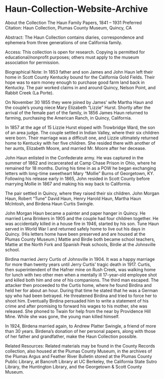 # Haun-Collection-Website-Archive

About the Collection
The Haun Family Papers, 1841 – 1931
Preferred Citation:
Haun Collection, Plumas County Museum, Quincy, CA

Abstract:
The Haun Collection contains diaries, correspondence and ephemera from three generations of one California family.

Access:
This collection is open for research. Copying is permitted for educational/nonprofit purposes; others must apply to the museum association for permission.

Biographical Note:
In 1853 father and son James and John Haun left their home in Scott County Kentucky bound for the California Gold Fields. Their hope was to earn money enough to purchase good farm land back in Kentucky. The pair worked claims in and around Quincy, Nelson Point, and Rabbit Creek (La Porte).

On November 30 1855 they were joined by James’ wife Martha Haun and the couple’s young niece Mary Elizabeth “Lizzie” Hurst. Shortly after the arrival of the female part of the family, in 1856 James Haun returned to farming, purchasing the American Ranch, in Quincy, California.

In 1857 at the age of 15 Lizzie Hurst eloped with Trowbridge Ward, the son of an area judge. The couple settled in Indian Valley, where their six children were born. Their marriage was a difficult one, and Lizzie ultimately returned home to Kentucky with her five children. She resided there with another of her aunts, Elizabeth Moore, and married Mr. Moore after her decease.

John Haun enlisted in the Confederate army. He was captured in the summer of 1862 and incarcerated at Camp Chase Prison in Ohio, where he remained for 18 months. During his time in as a POW he began exchanging letters with long-time sweetheart Mary “Mollie” Burns of Georgetown, KY. Following his release early in 1865, John resided in Scott County before marrying Mollie in 1867 and making his way back to California.

The pair settled in Quincy, where they raised their six children. John Morgan Haun, Robert “Tune” David Haun, Henry Harold Haun, Martha Haun McIntosh, and Birdena Haun Curtis Swingle.

John Morgan Haun became a painter and paper hanger in Quincy. He married Lena Brinkers in 1905 and the couple had four children together. He was accidentally killed in a house fire in 1946, started by his son. Tune Haun served in World War I and returned safely home to live out his days in Quincy. (His letters home have been preserved and are housed at the Plumas County Museum.) Mattie and Birdie both became school teachers, Mattie at the North Fork and Spanish Peak schools, Birdie at the Johnsville school.

Birdina married Jerry Curtis of Johnsville in 1904. It was a happy marriage for more than twenty years until Jerry Curtis’ tragic death in 1917. Curtis, then superintendent of the Hafner mine on Rush Creek, was walking home for lunch with two other men when a mentally ill 17-year-old employee shot and killed both him and one of his companions. The third man escaped. The attacker then proceeded to the Curtis home, where he found Birdina and held her for about an hour. During that time he stated that he was a German spy who had been betrayed. He threatened Birdina and tried to force her to shoot him. Eventually Birdina persuaded him to write a statement of his crime and after promising to forward his wages to his mother, she was released. She phoned to Twain for help from the near by Providence Hill Mine. While she was gone, the young man killed himself.

In 1924, Birdena married again, to Andrew Platter Swingle, a friend of more than 30 years. Birdena’s donation of her personal papers, along with those of her father and grandfather, make the Haun Collection possible.

Related Resources:
Related materials may be found in the County Records collection, also housed at the Plumas County Museum, in the archives of the Plumas Argus and Feather River Bulletin stored at the Plumas County Public Library, at Bancroft Library at UC Berkeley, the California State Sutro Library, the Huntington Library, and the Georgetown & Scott County Museum.
